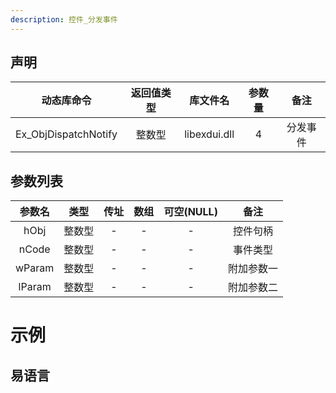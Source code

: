 ```yaml
---
description: 控件_分发事件
---
```





## 声明

|      动态库命令      | 返回值类型 |   库文件名   | 参数量 |   备注   |
| :------------------: | :--------: | :----------: | :----: | :------: |
| Ex_ObjDispatchNotify |   整数型   | libexdui.dll |   4    | 分发事件 |

## 参数列表

| 参数名 |  类型  | 传址 | 数组 | 可空(NULL) |    备注    |
| :----: | :----: | :--: | :--: | :--------: | :--------: |
|  hObj  | 整数型 |  -   |  -   |     -      |  控件句柄  |
| nCode  | 整数型 |  -   |  -   |     -      |  事件类型  |
| wParam | 整数型 |  -   |  -   |     -      | 附加参数一 |
| lParam | 整数型 |  -   |  -   |     -      | 附加参数二 |


# 示例

## 易语言

```basic

```

